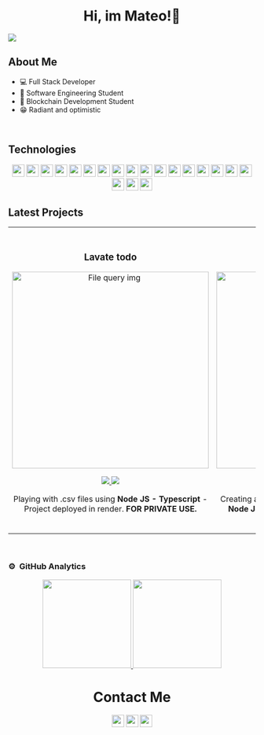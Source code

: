 <div align="center">
    <h1 align="center">Hi, im Mateo!👋​</h1>
</div>
<img src="https://i.imgur.com/97pBI1X.jpg">

## About Me

- 💻​ Full Stack Developer
- 📖​ Software Engineering Student
- 🔐 Blockchain Development Student
- 😁​ Radiant and optimistic

</br>

## Technologies
   <p align="center">
      <img src="https://img.shields.io/badge/HTML5-164C78?style=plastic&logo=html5" height=25>
      <img src="https://img.shields.io/badge/CSS3-164C78?style=plastic&logo=css3&logoColor=2388C3" height=25>
      <img src="https://img.shields.io/badge/SaSS-164C78?style=plastic&logo=sass" height=25>
      <img src="https://img.shields.io/badge/Bootstrap-164C78?style=plastic&logo=bootstrap" height=25>
      <img src="https://img.shields.io/badge/JavaScript-164C78?style=plastic&logo=javascript" height=25>
      <img src="https://img.shields.io/badge/Node.js-164C78?style=plastic&logo=nodedotjs" height=25>
      <img src="https://img.shields.io/badge/React-164C78?style=plastic&logo=react" height=25>
      <img src="https://img.shields.io/badge/Express.js-164C78?style=plastic&logo=express&logoColor=000000" height=25>
      <img src="https://img.shields.io/badge/MongoDB-164C78?style=plastic&logo=mongodb" height=25>
      <img src="https://img.shields.io/badge/Typescript-164C78?style=plastic&logo=typescript" height=25>
      <img src="https://img.shields.io/badge/Json-164C78?style=plastic&logo=json" height=25>
      <img src="https://img.shields.io/badge/Visual_Studio-164C78?style=plastic&logo=visual%20studio&logoColor=007ACC" height=25>
      <img src="https://img.shields.io/badge/GIT-164C78?style=plastic&logo=git" height=25>
      <img src="https://img.shields.io/badge/Firebase-164C78?style=plastic&logo=firebase" height=25>
        <img src="https://img.shields.io/badge/Mysql-164C78?style=plastic&logo=mysql" height=25>
       <img src="https://img.shields.io/badge/C-164C78?style=plastic&logo=c" height=25>
       <img src="https://img.shields.io/badge/Docker-164C78?style=plastic&logo=docker" height=25>
       <img src="https://img.shields.io/badge/Kubernetes-164C78?style=plastic&logo=kubernetes" height=25>
       <img src="https://img.shields.io/badge/Socket.io-164C78?style=plastic&logo=socket.io" height=25>
       <img src="https://img.shields.io/badge/Postman-164C78?style=plastic&logo=postman" height=25>
    </p>

## Latest Projects
<table>
<tr>

<td width="50%">
<h3 align="center">Lavate todo</h3>
<div align="center">
<a href="https://github.com/mateoivanovich22/lavateTodo" target="_blank"><img src="https://i.imgur.com/CqoA5ac.png" width="400" alt="File query img"></a>
<p>
<a href="https://github.com/mateoivanovich22/lavateTodo" target="_blank">
    <img src="https://img.shields.io/badge/CODE-ff9?style=for-the-badge&logo=github&logoColor=black">
</a>
<a href="https://lavate-todo.onrender.com" target="_blank">
    <img src="https://img.shields.io/badge/LINK_DEMO-blue">
</a>
</p>
<p>Playing with .csv files using <strong>Node JS - Typescript </strong> - Project deployed in render. <strong>FOR PRIVATE USE.​</strong></p>
</div>
                                                                                      
</td>

<td width="50%">
               <br>
<h3 align="center">Higen</h3>
<div align="center">                                       
<a href="https://github.com/mateoivanovich22/higen" target="_blank"><img src="https://i.imgur.com/WL6kNf4.png" width="400" alt="Higen img"></a>
<br>
<p>
<a href="https://github.com/mateoivanovich22/higen" target="_blank">
<img src="https://img.shields.io/badge/CODE-ff9?style=for-the-badge&logo=github&logoColor=black">
</a>
<a href="https://higen.onrender.com" target="_blank">
    <img src="https://img.shields.io/badge/LINK_DEMO-blue">
</a>
</p>
<p>Creating a page with all kinds of functionality using <strong>Node JS - Express JS - Handlebars </strong> - Project deployed in render. </p>
</div>    

</td>

</table>                                                                                 
</div>
<br>

### ⚙️ &nbsp;GitHub Analytics

<p align="center">
<a href="https://github.com/mateoivanovich22">
  <img height="180em" src="https://github-readme-stats-eight-theta.vercel.app/api?username=mateoivanovich22&show_icons=true&theme=algolia&include_all_commits=true&count_private=true"/>
  <img height="180em" src="https://github-readme-stats-eight-theta.vercel.app/api/top-langs/?username=mateoivanovich22&layout=compact&langs_count=8&theme=algolia"/>
</a>
</p>
<h1 align="center">Contact Me</h1>
  <p align="center">
    <a href="https://www.linkedin.com/in/mateo-ivanovich-232941227/"><img src="https://img.shields.io/badge/LinkedIn-164C78?style=plastic&logo=linkedin" height=25></a>
    <a href="mateoivanovich43@gmail.com"><img src="https://img.shields.io/badge/Email-164C78?style=plastic&logo=gmail" height=25></a>
    <a href="https://twitter.com/MateoIvanovich"><img src="https://img.shields.io/badge/Twitter-164C78?&style=plastic&logo=twitter" height=25></a>
  </p>
